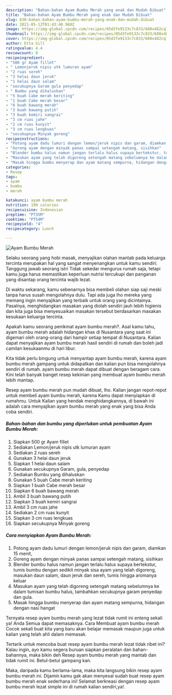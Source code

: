 ```yaml
---
description: "Bahan-bahan Ayam Bumbu Merah yang enak dan Mudah Dibuat"
title: "Bahan-bahan Ayam Bumbu Merah yang enak dan Mudah Dibuat"
slug: 630-bahan-bahan-ayam-bumbu-merah-yang-enak-dan-mudah-dibuat
date: 2021-05-12T01:43:40.968Z
image: https://img-global.cpcdn.com/recipes/05d3fe9133c7c833/680x482cq70/ayam-bumbu-merah-foto-resep-utama.jpg
thumbnail: https://img-global.cpcdn.com/recipes/05d3fe9133c7c833/680x482cq70/ayam-bumbu-merah-foto-resep-utama.jpg
cover: https://img-global.cpcdn.com/recipes/05d3fe9133c7c833/680x482cq70/ayam-bumbu-merah-foto-resep-utama.jpg
author: Etta Gill
ratingvalue: 4.4
reviewcount: 8
recipeingredient:
- "500 gr Ayam fillet"
- " Lemonjeruk nipis utk lumuran ayam"
- "2 ruas sereh"
- "3 helai daun jeruk"
- "1 helai daun salam"
- "secukupnya Garam gula penyedap"
- " Bumbu yang dihaluskan"
- "5 buah Cabe merah keriting"
- "1 buah Cabe merah besar"
- "6 buah bawang merah"
- "3 buah bawang putih"
- "3 buah kemiri sangrai"
- "3 cm ruas jahe"
- "2 cm ruas kunyit"
- "3 cm ruas lengkuas"
- "secukupnya Minyak goreng"
recipeinstructions:
- "Potong ayam dadu lumuri dengan lemon/jeruk nipis dan garam, diamkan 15 menit,"
- "Goreng ayam dengan minyak panas sampai setengah matang, sisihkan"
- "Blender bumbu halus namun jangan terlalu halus supaya bertekstur, tumis bumbu dengan sedikit minyak sisa ayam yang telah digoreng, masukan daun salam, daun jeruk dan sereh, tumis hingga aromanya keluar"
- "Masukan ayam yang telah digoreng setengah matang sebelumnya ke dalam tumisan bumbu halus, tambahkan secukupnya garam penyedap dan gula."
- "Masak hingga bumbu menyerap dan ayam matang sempurna, hidangan dengan nasi hangat"
categories:
- Resep
tags:
- ayam
- bumbu
- merah

katakunci: ayam bumbu merah 
nutrition: 199 calories
recipecuisine: Indonesian
preptime: "PT35M"
cooktime: "PT54M"
recipeyield: "4"
recipecategory: Lunch

---
```



![Ayam Bumbu Merah](https://img-global.cpcdn.com/recipes/05d3fe9133c7c833/680x482cq70/ayam-bumbu-merah-foto-resep-utama.jpg)

Selaku seorang yang hobi masak, menyajikan olahan mantab pada keluarga tercinta merupakan hal yang sangat menyenangkan untuk kamu sendiri. Tanggung jawab seorang istri Tidak sekedar mengurus rumah saja, tetapi kamu juga harus memastikan keperluan nutrisi tercukupi dan panganan yang disantap orang tercinta wajib lezat.

Di waktu  sekarang, kamu sebenarnya bisa membeli olahan siap saji meski tanpa harus susah mengolahnya dulu. Tapi ada juga lho mereka yang memang ingin menyajikan yang terbaik untuk orang yang dicintainya. Pasalnya, menghidangkan masakan yang diolah sendiri jauh lebih higienis dan kita juga bisa menyesuaikan masakan tersebut berdasarkan masakan kesukaan keluarga tercinta. 



Apakah kamu seorang penikmat ayam bumbu merah?. Asal kamu tahu, ayam bumbu merah adalah hidangan khas di Nusantara yang saat ini digemari oleh orang-orang dari hampir setiap tempat di Nusantara. Kalian dapat menyajikan ayam bumbu merah hasil sendiri di rumah dan boleh jadi camilan kesukaanmu di hari libur.

Kita tidak perlu bingung untuk menyantap ayam bumbu merah, karena ayam bumbu merah gampang untuk didapatkan dan kalian pun bisa mengolahnya sendiri di rumah. ayam bumbu merah dapat dibuat dengan beragam cara. Kini telah banyak banget resep kekinian yang membuat ayam bumbu merah lebih mantap.

Resep ayam bumbu merah pun mudah dibuat, lho. Kalian jangan repot-repot untuk membeli ayam bumbu merah, karena Kamu dapat menyiapkan di rumahmu. Untuk Kalian yang hendak menghidangkannya, di bawah ini adalah cara menyajikan ayam bumbu merah yang enak yang bisa Anda coba sendiri.

<!--inarticleads1-->

##### Bahan-bahan dan bumbu yang diperlukan untuk pembuatan Ayam Bumbu Merah:

1. Siapkan 500 gr Ayam fillet
1. Sediakan  Lemon/jeruk nipis utk lumuran ayam
1. Sediakan 2 ruas sereh
1. Gunakan 3 helai daun jeruk
1. Siapkan 1 helai daun salam
1. Gunakan secukupnya Garam, gula, penyedap
1. Sediakan  Bumbu yang dihaluskan
1. Gunakan 5 buah Cabe merah keriting
1. Siapkan 1 buah Cabe merah besar
1. Siapkan 6 buah bawang merah
1. Ambil 3 buah bawang putih
1. Siapkan 3 buah kemiri sangrai
1. Ambil 3 cm ruas jahe
1. Sediakan 2 cm ruas kunyit
1. Siapkan 3 cm ruas lengkuas
1. Siapkan secukupnya Minyak goreng




<!--inarticleads2-->

##### Cara menyiapkan Ayam Bumbu Merah:

1. Potong ayam dadu lumuri dengan lemon/jeruk nipis dan garam, diamkan 15 menit,
1. Goreng ayam dengan minyak panas sampai setengah matang, sisihkan
1. Blender bumbu halus namun jangan terlalu halus supaya bertekstur, tumis bumbu dengan sedikit minyak sisa ayam yang telah digoreng, masukan daun salam, daun jeruk dan sereh, tumis hingga aromanya keluar
1. Masukan ayam yang telah digoreng setengah matang sebelumnya ke dalam tumisan bumbu halus, tambahkan secukupnya garam penyedap dan gula.
1. Masak hingga bumbu menyerap dan ayam matang sempurna, hidangan dengan nasi hangat




Ternyata resep ayam bumbu merah yang lezat tidak rumit ini enteng sekali ya! Anda Semua dapat memasaknya. Cara Membuat ayam bumbu merah Cocok sekali buat kita yang baru akan belajar memasak maupun juga untuk kalian yang telah ahli dalam memasak.

Tertarik untuk mencoba buat resep ayam bumbu merah lezat tidak ribet ini? Kalau ingin, ayo kamu segera buruan siapkan peralatan dan bahan-bahannya, maka bikin deh Resep ayam bumbu merah yang mantab dan tidak rumit ini. Betul-betul gampang kan. 

Maka, daripada kamu berlama-lama, maka kita langsung bikin resep ayam bumbu merah ini. Dijamin kamu gak akan menyesal sudah buat resep ayam bumbu merah enak sederhana ini! Selamat berkreasi dengan resep ayam bumbu merah lezat simple ini di rumah kalian sendiri,ya!.

